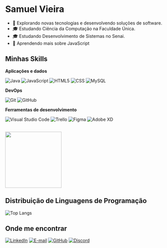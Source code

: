 # Samuel Vieira

- 🤔 Explorando novas tecnologias e desenvolvendo soluções de software.
- 🎓 Estudando Ciência da Computação na Faculdade Única.
- 🎓 Estudando Desenvolvimento de Sistemas no Senai.
- 🌱 Aprendendo mais sobre JavaScript

## Minhas Skills

**Aplicações e dados**

![Java](https://img.shields.io/badge/-Java-333333?style=flat&logo=Java&logoColor=007396)
![JavaScript](https://img.shields.io/badge/-JavaScript-333333?style=flat&logo=javascript)
![HTML5](https://img.shields.io/badge/-HTML5-333333?style=flat&logo=HTML5)
![CSS](https://img.shields.io/badge/-CSS-333333?style=flat&logo=CSS3&logoColor=1572B6)
![MySQL](https://img.shields.io/badge/-MySQL-333333?style=flat&logo=mysql)

**DevOps**

![Git](https://img.shields.io/badge/-Git-333333?style=flat&logo=git)
![GitHub](https://img.shields.io/badge/-GitHub-333333?style=flat&logo=github)

**Ferramentas de desenvolvimento**

![Visual Studio Code](https://img.shields.io/badge/-Visual%20Studio%20Code-333333?style=flat&logo=visual-studio-code&logoColor=007ACC)
![Trello](https://img.shields.io/badge/-Trello-333333?style=flat&logo=trello&logoColor=007ACC)
![Figma](https://img.shields.io/badge/-Figma-333333?style=flat&logo=figma&logoColor=007ACC)
![Adobe XD](https://img.shields.io/badge/-Adobe%20XD-333333?style=flat&logo=adobe-xd&logoColor=007ACC)

<br/>

<a href="https://github.com/SamucaVr" title="Perfil do Samuel">
  <img height="180em" src="https://github-readme-stats.vercel.app/api?username=SamucaVr&theme=dracula&show_icons=true" />
</a>

## Distribuição de Linguagens de Programação

![Top Langs](https://github-readme-stats-git-masterrstaa-rickstaa.vercel.app/api/top-langs/?username=SamucaVr&theme=dracula)

## Onde me encontrar

[![LinkedIn](https://img.shields.io/badge/LinkedIn-0077B5?style=for-the-badge&logo=linkedin&logoColor=white)](https://www.linkedin.com/in/samuel-vieira-4528a41b3/)
[![E-mail](https://img.shields.io/badge/-Email-000?style=for-the-badge&logo=microsoft-outlook&logoColor=007BFF)](mailto:vieirasamuel000@gmail.com)
[![GitHub](https://img.shields.io/github/followers/SamucaVr?label=follow&style=social)](LINK-DO-SEU-GITHUB)
	[![Discord](https://img.shields.io/badge/Discord-7289DA?style=for-the-badge&logo=discord&logoColor=white)](https://discord.com/channels/@killerfoxx12/)
